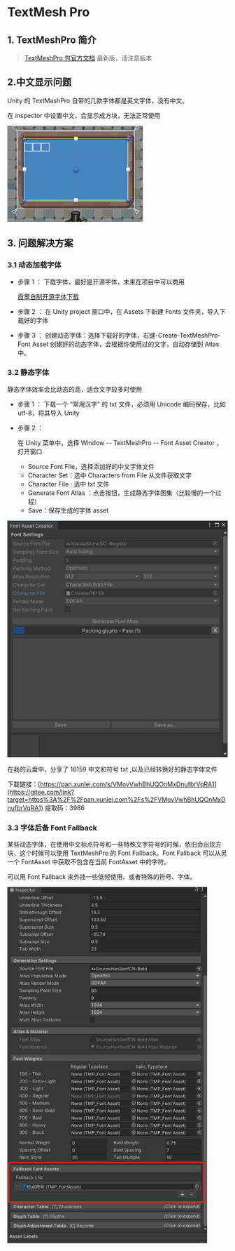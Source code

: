# TextMesh Pro
## 1. TextMeshPro 简介

> [TextMeshPro 包官方文档](https://docs.unity3d.com/Packages/com.unity.textmeshpro@4.0/manual/index.html) 最新版，请注意版本



## 2.中文显示问题

Unity 的 TextMashPro 自带的几款字体都是英文字体，没有中文。

在 inspector 中设置中文，会显示成方块，无法正常使用

![img](../../../../Imgs/unity_cnfonterror.png)

## 3. 问题解决方案

### 3.1 动态加载字体

- 步骤 1 ：
  下载字体，最好是开源字体，未来在项目中可以商用

  [霞鹜自制开源字体下载](https://gitee.com/link?target=https%3A%2F%2Flxgw.github.io%2F2021%2F01%2F15%2FLxgw-Opensource-Chinese-Fonts%2F)

- 步骤 2 ：
  在 Unity project 窗口中，在 Assets 下新建 Fonts 文件夹，导入下载好的字体

- 步骤 3 ： 创建动态字体：选择下载好的字体，右键-Create-TextMeshPro-Font Asset
  创建好的动态字体，会根据你使用过的文字，自动存储到 Atlas 中。

### 3.2 静态字体

静态字体效率会比动态的高，适合文字较多时使用

- 步骤 1 ：
  下载一个 “常用汉字” 的 txt 文件，必须用 Unicode 编码保存，比如 utf-8，将其导入 Unity

- 步骤 2 ：

  在 Unity 菜单中，选择 Window -- TextMeshPro -- Font Asset Creator ，打开窗口

  - Source Font Flie，选择添加好的中文字体文件
  - Character Set：选中 Characters from File 从文件获取文字
  - Character File : 选中 txt 文件
  - Generate Font Atlas ：点击按钮，生成静态字体图集（比较慢的一个过程）
  - Save：保存生成的字体 asset

![img](../../../../Imgs/unity_staticFont.png)

在我的云盘中，分享了 16159 中文和符号 txt ,以及已经转换好的静态字体文件

下载链接：[https://pan.xunlei.com/s/VMovVwhBhUQOnMxDnufbrVqRA1](https://gitee.com/link?target=https%3A%2F%2Fpan.xunlei.com%2Fs%2FVMovVwhBhUQOnMxDnufbrVqRA1) 提取码：3986

### 3.3 字体后备 Font Fallback

某些动态字体，在使用中文标点符号和一些特殊文字符号的时候，依旧会出现方块，这个时候可以使用 TextMeshPro 的 Font Fallback。Font Fallback 可以从另一个 FontAsset 中获取不包含在当前 FontAsset 中的字符。

可以用 Font Fallback 来外挂一些低频使用、或者特殊的符号、字体。

![image-20230320183019496](../../../../Imgs/image-20230320183019496.png)